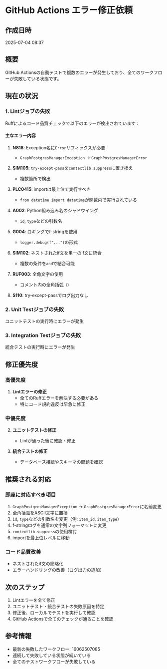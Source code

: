 # GitHub Actions エラー修正依頼

## 作成日時
2025-07-04 08:37

## 概要
GitHub Actionsの自動テストで複数のエラーが発生しており、全てのワークフローが失敗している状態です。

## 現在の状況

### 1. Lintジョブの失敗
Ruffによるコード品質チェックで以下のエラーが検出されています：

#### 主なエラー内容
1. **N818**: Exception名に`Error`サフィックスが必要
   - `GraphPostgresManagerException` → `GraphPostgresManagerError`

2. **SIM105**: `try-except-pass`を`contextlib.suppress`に置き換え
   - 複数箇所で検出

3. **PLC0415**: importは最上位で実行すべき
   - `from datetime import datetime`が関数内で実行されている

4. **A002**: Python組み込み名のシャドウイング
   - `id`, `type`などの引数名

5. **G004**: ロギングでf-stringを使用
   - `logger.debug(f"...")`の形式

6. **SIM102**: ネストされたif文を単一のif文に統合
   - 複数の条件を`and`で結合可能

7. **RUF003**: 全角文字の使用
   - コメント内の全角括弧`（）`

8. **S110**: try-except-passでログ出力なし

### 2. Unit Testジョブの失敗
ユニットテストの実行時にエラーが発生

### 3. Integration Testジョブの失敗  
統合テストの実行時にエラーが発生

## 修正優先度

### 高優先度
1. **Lintエラーの修正**
   - 全てのRuffエラーを解決する必要がある
   - 特にコード規約違反は早急に修正

### 中優先度
2. **ユニットテストの修正**
   - Lintが通った後に確認・修正

3. **統合テストの修正**
   - データベース接続やスキーマの問題を確認

## 推奨される対応

### 即座に対応すべき項目
1. `GraphPostgresManagerException` → `GraphPostgresManagerError`に名前変更
2. 全角括弧をASCII文字に置換
3. `id`, `type`などの引数名を変更（例: `item_id`, `item_type`）
4. f-stringログを通常の文字列フォーマットに変更
5. `contextlib.suppress`の使用検討
6. importを最上位レベルに移動

### コード品質改善
- ネストされたif文の簡略化
- エラーハンドリングの改善（ログ出力の追加）

## 次のステップ
1. Lintエラーを全て修正
2. ユニットテスト・統合テストの失敗原因を特定
3. 修正後、ローカルでテストを実行して確認
4. GitHub Actionsで全てのチェックが通ることを確認

## 参考情報
- 最新の失敗したワークフロー: 16062507085
- 連続して失敗している状態が続いている
- 全てのテストワークフローが失敗している